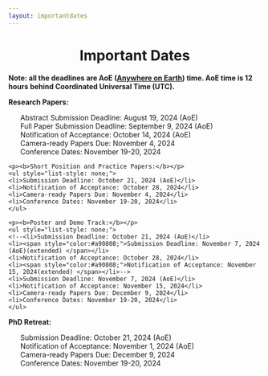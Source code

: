 ```yaml
---
layout: importantdates
---
```


<div>
    <h1 class="display-4" style="text-align: center;">
        Important Dates
    </h1>
      <b>Note: all the deadlines are AoE (<b><a href="https://www.worldtimeserver.com/time-zones/aoe/#:~:text=Anywhere%20on%20Earth%20or%20AoE,the%20Pacific%20all%20year%20round." target="_blank">Anywhere on Earth</a></b>) time. AoE time is 12 hours behind Coordinated Universal Time (UTC).</b>
    <br>
    <p class="lead">
    <p><b>Research Papers:</b>
    <ul style="list-style: none;">
    <li>Abstract Submission Deadline: August 19, 2024 (AoE) </li>
    <!--<li>Full Paper Submission Deadline: August 26, 2024 (AoE)</li>
    <li><span style="color:#a90808;"> Full Paper Submission Deadline: September 9, 2024 (AoE) (extended) </span></li>-->
    <li>Full Paper Submission Deadline: September 9, 2024 (AoE)</li>
    <!--<li>Notification of Acceptance: October 7, 2024</li>
    <li><span style="color:#a90808;"> Notification of Acceptance: October 14, 2024 (AoE) (extended) </span></li>-->
    <li>Notification of Acceptance: October 14, 2024 (AoE)</li>
    <li>Camera-ready Papers Due: November 4, 2024</li>
    <li>Conference Dates: November 19-20, 2024</li>
    </ul>
    
    <p><b>Short Position and Practice Papers:</b></p>
    <ul style="list-style: none;">
    <li>Submission Deadline: October 21, 2024 (AoE)</li>
    <li>Notification of Acceptance: October 28, 2024</li>
    <li>Camera-ready Papers Due: November 4, 2024</li>
    <li>Conference Dates: November 19-20, 2024</li>
    </ul>

    <p><b>Poster and Demo Track:</b></p>
    <ul style="list-style: none;">
    <!--<li>Submission Deadline: October 21, 2024 (AoE)</li>
    <li><span style="color:#a90808;">Submission Deadline: November 7, 2024 (AoE)(extended) </span></li>
    <li>Notification of Acceptance: October 28, 2024</li>
    <li><span style="color:#a90808;">Notification of Acceptance: November 15, 2024(extended) </span></li>-->
    <li>Submission Deadline: November 7, 2024 (AoE)</li>
    <li>Notification of Acceptance: November 15, 2024</li>
    <li>Camera-ready Papers Due: December 9, 2024</li>
    <li>Conference Dates: November 19-20, 2024</li>
    </ul>
    
   <p><b>PhD Retreat:</b></p>
    <ul style="list-style: none;">
    <li>Submission Deadline: October 21, 2024 (AoE)</li>
    <!--<li>Notification of Acceptance: October 28, 2024</li>
    <li><span style="color:#a90808;"> Notification of Acceptance: November 1, 2024 (AoE) (extended) </span></li>-->
    <li>Notification of Acceptance: November 1, 2024 (AoE)</li>
    <li>Camera-ready Papers Due: December 9, 2024</li>
    <li>Conference Dates: November 19-20, 2024</li>
    </ul>

